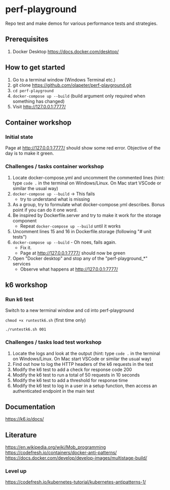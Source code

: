 # perf-playground

Repo test and make demos for various performance tests and strategies.

## Prerequisites

1. Docker Desktop <https://docs.docker.com/desktop/>

## How to get started

1. Go to a terminal window (Windows Terminal etc.)
1. git clone <https://github.com/olapeter/perf-playground.git>
1. `cd perf-playground`
1. `docker-compose up --build` (build argument only required when something has changed)
1. Visit <http://127.0.0.1:7777/>

## Container workshop

### Initial state

Page at <http://127.0.0.1:7777/> should show some red error. Objective of the day is to make it green.

### Challenges / tasks container workshop

1. Locate docker-compose.yml and uncomment the commented lines (hint: type `code .` in the terminal on Windows/Linux. On Mac start VSCode or similar the usual way)
1. `docker-compose up --build` -> This fails
    - try to understand what is missing
1. As a group, try to formulate what docker-compose.yml describes. Bonus point if you can do it one word.
1. Be inspired by Dockerfile.server and try to make it work for the storage component
    - Repeat `docker-compose up --build` until it works
1. Uncomment lines 15 and 16 in Dockerfile.storage (following "# unit tests")
1. `docker-compose up --build` - Oh noes, fails again.
    - Fix it.
    - Page at <http://127.0.0.1:7777/> should now be green
1. Open "Docker desktop" and stop any of the "perf-playground_*" services
    - Observe what happens at <http://127.0.0.1:7777/>

## k6 workshop

### Run k6 test

Switch to a new terminal window and cd into perf-playground

`chmod +x runtestk6.sh` (first time only)

`./runtestk6.sh 001`

### Challenges / tasks load test workshop

1. Locate the logs and look at the output (hint: type `code .` in the terminal on Windows/Linux. On Mac start VSCode or similar the usual way)
1. Find out how to log the HTTP headers of the k6 requests in the test
1. Modify the k6 test to add a check for response code 200
1. Modify the k6 test to run a total of 50 requests in 10 seconds
1. Modify the k6 test to add a threshold for response time
1. Modify the k6 test to log in a user in a setup function, then access an authenticated endpoint in the main test

## Documentation

<https://k6.io/docs/>

## Literature

<https://en.wikipedia.org/wiki/Mob_programming>
<https://codefresh.io/containers/docker-anti-patterns/>
<https://docs.docker.com/develop/develop-images/multistage-build/>

### Level up

<https://codefresh.io/kubernetes-tutorial/kubernetes-antipatterns-1/>
